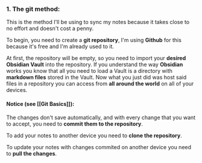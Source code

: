 ### 1. **The git method**:
This is the method I'll be using to sync my notes because it takes close to no effort and doesn't cost a penny.

To begin, you need to create a **git repository**, I'm using **Github** for this because it's free and I'm already used to it.

At first, the repository will be empty, so you need to import your **desired Obsidian Vault** into the repository. If you understand the way **Obsidian** works you know that all you need to load a Vault is a directory with **markdown files** stored in the Vault. Now what you just did was host said files in a repository you can access from **all around the world** on all of your devices.

#### Notice (see [[Git Basics]]):
The changes don't save automatically, and with every change that you want to accept, you need to **commit them to the repository**.

To add your notes to another device you need to **clone the repository**.

To update your notes with changes commited on another device you need to **pull the changes**.